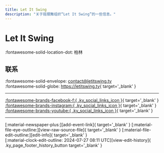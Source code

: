 ```yaml
---
title: Let It Swing
description: "关于摇摆舞组织“Let It Swing”的一些信息。"
---
```


# Let It Swing

:fontawesome-solid-location-dot: 柏林  


## 联系

:fontawesome-solid-envelope: <contact@letitswing.tv>  
:fontawesome-solid-globe: <https://letitswing.tv>{ target='_blank' }  

---

 [:fontawesome-brands-facebook-f:{ .ky_social_links_icon }](https://www.facebook.com/letitswingtv){ target='_blank' } [:fontawesome-brands-instagram:{ .ky_social_links_icon }](https://instagram.com/letitswingtv){ target='_blank' } [:fontawesome-brands-youtube:{ .ky_social_links_icon }](https://youtube.com/@letitswing){ target='_blank' }

---

<div class="ky_page_footer" markdown>
<div class="ky_page_footer_trailing" markdown="span">
[:material-newspaper-plus:][add-event-link]{ target='_blank' }
[:material-file-eye-outline:][view-raw-source-file]{ target='_blank' }
[:material-file-edit-outline:][edit-info]{ target='_blank' }
</div>
<div class="ky_page_footer_leading" markdown="span">
[:material-clock-edit-outline: 2024-07-27 08:11 UTC][view-edit-history]{ .ky_page_footer_history_button target='_blank' }
</div>
</div>

[add-event-link]: https://github.com/swingdance/events/issues/new?assignees=&labels=add+event&projects=&template=02-add_entity.yml&title=%5Bde%5D%20%3CName%3E&region=de&province=Berlin&city=Berlin&org_id=let-it-swing "添加活动"
[view-raw-source-file]: https://github.com/swingdance/orgs/blob/main/de/let-it-swing.json "查看原始源文件"
[edit-info]: https://github.com/swingdance/orgs/issues/new?assignees=&labels=update+org&projects=&template=03-update_entity.yml&title=%5Bde%5D%20Let%20It%20Swing&region=de&id=let-it-swing&name=Let%20It%20Swing "编辑信息"

[view-edit-history]: https://github.com/swingdance/orgs/commits/main/de/let-it-swing.json "查看编辑历史"
